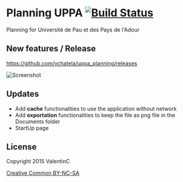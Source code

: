 # Planning UPPA [![Build Status](https://travis-ci.org/vchatela/uppa_planning.svg?branch=IroKwa)](https://travis-ci.org/vchatela/uppa_planning)
Planning for Université de Pau et des Pays de l'Adour

## New features / Release

https://github.com/vchatela/uppa_planning/releases

![Screenshot](http://img15.hostingpics.net/pics/656569Screenshot20150921211605.png)

## Updates
* Add **cache** functionalities to use the application without network
* Add **exportation** functionalities to keep the file as png file in the Documents folder
* StartUp page

## License

Copyright 2015 ValentinC

[Creative Common BY-NC-SA](http://creativecommons.org/licenses/by-nc-sa/4.0/legalcode)
